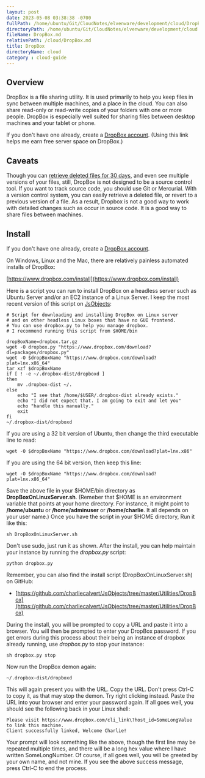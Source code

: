 ```yaml
---
layout: post
date: 2023-05-08 03:38:38 -0700
fullPath: /home/ubuntu/Git/CloudNotes/elvenware/development/cloud/DropBox.md
directoryPath: /home/ubuntu/Git/CloudNotes/elvenware/development/cloud
fileName: DropBox.md
relativePath: /cloud/DropBox.md
title: DropBox
directoryName: cloud
category : cloud-guide
---
```


## Overview

DropBox is a file sharing utility. It is used primarily to help you keep files in sync between multiple machines, and a place in the cloud. You can also share read-only or read-write copies of your folders with one or more people. DropBox is especially well suited for sharing files between desktop machines and your tablet or phone.

If you don't have one already, create a [DropBox account](https://db.tt/6ZfOwOQg). (Using this link helps me earn free server space on DropBox.)

## Caveats

Though you can [retrieve deleted files for 30 days](https://www.dropbox.com/help/11/en), and even see multiple versions of your files, still, DropBox is not designed to be a source control tool. If you want to track source code, you should use Git or Mercurial. With a version control system, you can easily retrieve a deleted file, or revert to a previous version of a file. As a result, Dropbox is not a good way to work with detailed changes such as occur in source code. It is a good way to share files between machines.

## Install

If you don't have one already, create a [DropBox account](https://db.tt/6ZfOwOQg).

On Windows, Linux and the Mac, there are relatively painless automated
installs of DropBox:

[https://www.dropbox.com/install](https://www.dropbox.com/install)

Here is a script you can run to install DropBox on a headless server such as Ubuntu Server and/or an EC2 instance of a Linux Server. I keep the most recent version of this script on [JsObjects][jsdrop]:

[jsdrop]: https://github.com/charliecalvert/JsObjects/tree/master/Utilities/DropBox

    # Script for downloading and installing DropBox on Linux server
    # and on other headless Linux boxes that have no GUI frontend.
    # You can use dropbox.py to help you manage dropbox.
    # I recommend running this script from $HOME/bin

    dropBoxName=dropbox.tar.gz
    wget -O dropbox.py "https://www.dropbox.com/download?dl=packages/dropbox.py"
    wget -O $dropBoxName "https://www.dropbox.com/download?plat=lnx.x86_64"
    tar xzf $dropBoxName
    if [ ! -e ~/.dropbox-dist/dropboxd ]
    then
        mv .dropbox-dist ~/.
    else
        echo "I see that /home/$USER/.dropbox-dist already exists."
        echo "I did not expect that. I am going to exit and let you"
        echo "handle this manually."
        exit
    fi
    ~/.dropbox-dist/dropboxd

If you are using a 32 bit version of Ubuntu, then change the third executable line to read:

    wget -O $dropBoxName "https://www.dropbox.com/download?plat=lnx.x86"

If you are using the 64 bit version, then keep this line:

    wget -O $dropBoxName "https://www.dropbox.com/download?plat=lnx.x86_64"

Save the above file in your \$HOME/bin directory as **DropBoxOnLinuxServer.sh**. (Remeber that $HOME is an environment variable that points at your home directory. For instance, it might point to **/home/ubuntu** or **/home/adminuser** or **/home/charlie**. It all depends on your user name.) Once you have the script in
your \$HOME directory, Run it like this:

    sh DropBoxOnLinuxServer.sh

Don't use sudo, just run it as shown. After the install, you can help maintain your instance by running the *dropbox.py* script:

	python dropbox.py

Remember, you can also find the install script (DropBoxOnLinuxServer.sh) on GitHub:

- [https://github.com/charliecalvert/JsObjects/tree/master/Utilities/DropBox](https://github.com/charliecalvert/JsObjects/tree/master/Utilities/DropBox)

During the install, you will be prompted to copy a URL and paste it into a browser. You will then be prompted to enter your DropBox password. If you get errors during this process about their being an instance of
dropbox already running, use *dropbox.py* to stop your instance:

	sh dropbox.py stop

Now run the DropBox demon again:

	~/.dropbox-dist/dropboxd

This will again present you with the URL. Copy the URL. Don't press Ctrl-C to copy it, as that may stop the demon. Try right clicking instead. Paste the URL into your browser and enter your password again. If all goes well, you should see the following back in your Linux shell:

    Please visit https://www.dropbox.com/cli_link\?host_id=SomeLongValue to link this machine.
    Client successfully linked, Welcome Charlie!

Your prompt will look something like the above, though the first line may be repeated multiple times, and there will be a long hex value where I have written SomeLongNumber. Of course, if all goes well, you will be
greeted by your own name, and not mine. If you see the above success message, press Ctrl-C to end the process.
